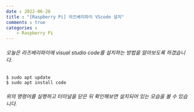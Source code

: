 ```yaml
---
date : 2022-06-28
title : "[Raspberry Pi] 라즈베리파이 VScode 설치"
comments : true
categories :
    - Raspberry Pi
---
```


###### 오늘은 라즈베리파이에 visual studio code를 설치하는 방법을 알아보도록 하겠습니다.

```
$ sudo apt update
$ sudo apt install code
```

###### 위의 명령어를 실행하고 터미널을 닫은 뒤 확인해보면 설치되어 있는 모습을 볼 수 있습니다.

